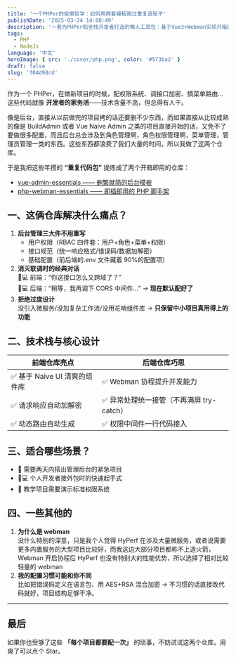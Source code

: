 ```yaml
---
title: '一个PHPer的偷懒哲学：如何用两套模板跳过重复造轮子'
publishDate: '2025-03-24 14:00:49'
description: '一套为PHPer和全栈开发者打造的懒人工具包：基于Vue3+Webman实现开箱即用的后台管理系统模板，内置RBAC权限、接口加解密、统一配置中心等常用模块，帮你跳过重复造轮子的繁琐配置，5分钟启动新项目。免费开源，个人开发者友好'
tags:
  - PHP
  - NodeJs
language: '中文'
heroImage: { src: './cover/php.png', color: '#573ba2' }
draft: false
slug: 'f04d98cd'
---
```


作为一个 PHPer，在做新项目的时候，配权限系统、调接口加密、搞菜单路由... 这些代码就像 **开发者的家务活**——技术含量不高，但总得有人干。

像是后台，直接从以前做完的项目拷的话还要删不少东西，而如果直接从比较成熟的像是 BuildAdmin 或者 Vue Naive Admin 之类的项目直接开始的话，又免不了要做很多配置，而且后台总会涉及到角色管理啊，角色权限管理啊，菜单管理，管理员管理一类的东西。这些东西都浪费了我们大量的时间，所以我做了这两个仓库。

于是我把这些年攒的 **“重复代码包”** 提炼成了两个开箱即用的仓库：

- [vue-admin-essentials —— 删繁就简的后台模板](https://github.com/zxc7563598/vue-admin-essentials)
- [php-webman-essentials —— 即插即用的 PHP 脚手架](https://github.com/zxc7563598/php-webman-essentials)

## 一、这俩仓库解决什么痛点？

1. **后台管理三大件不用重写**
   - 用户权限（RBAC 四件套：用户+角色+菜单+权限）
   - 接口规范（统一响应格式/错误码/数据加解密）
   - 基础配置（前后端的.env 文件藏着 90%的配置项）
2. **消灭联调时的经典对话**  
   👨💻 前端：“你这接口怎么又跨域了？”  
   👨💻 后端：“稍等，我再调下 CORS 中间件...” → **现在默认配好了**
3. **拒绝过度设计**  
   没引入微服务/没加复杂工作流/没用花哨组件库 → **只保留中小项目真用得上的功能**

## 二、技术栈与核心设计

| 前端仓库亮点                  | 后端仓库巧思                              |
| ----------------------------- | ----------------------------------------- |
| ✅ 基于 Naive UI 清爽的组件库 | ✅ Webman 协程提升并发能力                |
| ✅ 请求响应自动加解密         | ✅ 异常处理统一接管（不再满屏 try-catch） |
| ✅ 动态路由自动生成           | ✅ 权限中间件一行代码接入                 |

## 三、适合哪些场景？

- 🚀 需要两天内搭出管理后台的紧急项目
- 🧑💻 个人开发者接外包时的快速起手式
- 🧩 教学项目需要演示标准权限系统

## 四、一些其他的

1. **为什么是 webman**  
   没什么特别的深意，只是我个人觉得 HyPerf 在涉及大量微服务，或者说需要更多内置服务的大型项目比较好，而我这边大部分项目都称不上造火箭，Webman 开启协程后 HyPerf 也没有特别大的性能优势，所以选择了相对比较轻量的 webman
2. **我的配置习惯可能和你不同**  
   比如把错误码定义在语言包、用 AES+RSA 混合加密 → 不习惯的话直接改代码就好，项目结构足够干净。

---

## 最后

如果你也受够了这些 **「每个项目都要配一次」** 的琐事，不妨试试这两个仓库。用爽了可以点个 Star。
